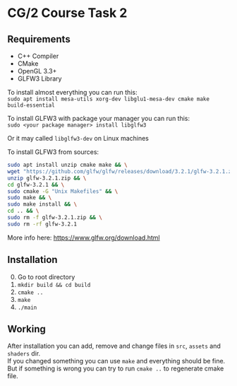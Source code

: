 # CG/2 Course Task 2

## Requirements
 - C++ Compiler
 - CMake
 - OpenGL 3.3+
 - GLFW3 Library

To install almost everything you can run this: \
`sudo apt install mesa-utils xorg-dev libglu1-mesa-dev cmake make build-essential`

To install GLFW3 with package your manager you can run this: \
`sudo <your package manager> install libglfw3`

Or it may called `libglfw3-dev` on Linux machines

To install GLFW3 from sources:
```sh
sudo apt install unzip cmake make && \
wget "https://github.com/glfw/glfw/releases/download/3.2.1/glfw-3.2.1.zip" && \
unzip glfw-3.2.1.zip && \
cd glfw-3.2.1 && \
sudo cmake -G "Unix Makefiles" && \
sudo make && \
sudo make install && \
cd .. && \
sudo rm -f glfw-3.2.1.zip && \
sudo rm -rf glfw-3.2.1
```
More info here: https://www.glfw.org/download.html


## Installation
0. Go to root directory
1. `mkdir build && cd build`
1. `cmake ..`
2. `make`
3. `./main`

## Working
After installation you can add, remove and change files in `src`, `assets` and `shaders` dir. \
If you changed something you can use `make` and everything should be fine. \
But if something is wrong you can try to run `cmake ..` to regenerate cmake file.